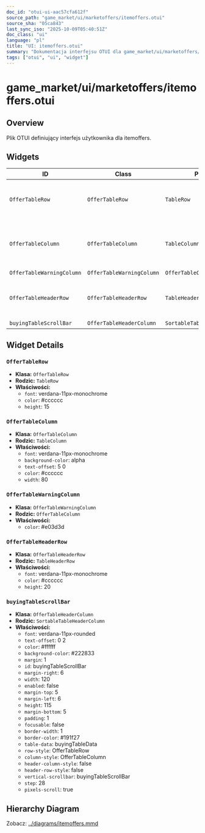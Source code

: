 ```yaml
---
doc_id: "otui-ui-aac57cfa612f"
source_path: "game_market/ui/marketoffers/itemoffers.otui"
source_sha: "05ca843"
last_sync_iso: "2025-10-09T05:40:51Z"
doc_class: "ui"
language: "pl"
title: "UI: itemoffers.otui"
summary: "Dokumentacja interfejsu OTUI dla game_market/ui/marketoffers/itemoffers.otui"
tags: ["otui", "ui", "widget"]
---
```


# game_market/ui/marketoffers/itemoffers.otui

## Overview

Plik OTUI definiujący interfejs użytkownika dla itemoffers.

## Widgets

| ID | Class | Parent | Key Properties |
|----|-------|--------|----------------|
| `OfferTableRow` | `OfferTableRow` | `TableRow` | font=verdana-11px-monochrome, color=#cccccc, height=15 |
| `OfferTableColumn` | `OfferTableColumn` | `TableColumn` | font=verdana-11px-monochrome, background-color=alpha, text-offset=5 0 |
| `OfferTableWarningColumn` | `OfferTableWarningColumn` | `OfferTableColumn` | color=#e03d3d |
| `OfferTableHeaderRow` | `OfferTableHeaderRow` | `TableHeaderRow` | font=verdana-11px-monochrome, color=#cccccc, height=20 |
| `buyingTableScrollBar` | `OfferTableHeaderColumn` | `SortableTableHeaderColumn` | enabled=false |

## Widget Details

### `OfferTableRow`

- **Klasa:** `OfferTableRow`
- **Rodzic:** `TableRow`
- **Właściwości:**
  - `font`: verdana-11px-monochrome
  - `color`: #cccccc
  - `height`: 15

### `OfferTableColumn`

- **Klasa:** `OfferTableColumn`
- **Rodzic:** `TableColumn`
- **Właściwości:**
  - `font`: verdana-11px-monochrome
  - `background-color`: alpha
  - `text-offset`: 5 0
  - `color`: #cccccc
  - `width`: 80

### `OfferTableWarningColumn`

- **Klasa:** `OfferTableWarningColumn`
- **Rodzic:** `OfferTableColumn`
- **Właściwości:**
  - `color`: #e03d3d

### `OfferTableHeaderRow`

- **Klasa:** `OfferTableHeaderRow`
- **Rodzic:** `TableHeaderRow`
- **Właściwości:**
  - `font`: verdana-11px-monochrome
  - `color`: #cccccc
  - `height`: 20

### `buyingTableScrollBar`

- **Klasa:** `OfferTableHeaderColumn`
- **Rodzic:** `SortableTableHeaderColumn`
- **Właściwości:**
  - `font`: verdana-11px-rounded
  - `text-offset`: 0 2
  - `color`: #ffffff
  - `background-color`: #222833
  - `margin`: 1
  - `id`: buyingTableScrollBar
  - `margin-right`: 6
  - `width`: 120
  - `enabled`: false
  - `margin-top`: 5
  - `margin-left`: 6
  - `height`: 115
  - `margin-bottom`: 5
  - `padding`: 1
  - `focusable`: false
  - `border-width`: 1
  - `border-color`: #191f27
  - `table-data`: buyingTableData
  - `row-style`: OfferTableRow
  - `column-style`: OfferTableColumn
  - `header-column-style`: false
  - `header-row-style`: false
  - `vertical-scrollbar`: buyingTableScrollBar
  - `step`: 28
  - `pixels-scroll`: true

## Hierarchy Diagram

Zobacz: [../diagrams/itemoffers.mmd](../diagrams/itemoffers.mmd)
